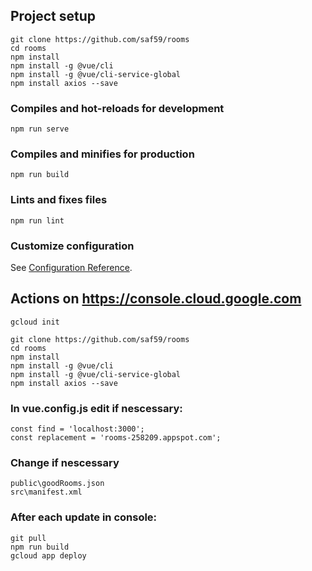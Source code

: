 ## Project setup
```
git clone https://github.com/saf59/rooms 
cd rooms
npm install
npm install -g @vue/cli
npm install -g @vue/cli-service-global
npm install axios --save
```

### Compiles and hot-reloads for development
```
npm run serve
```

### Compiles and minifies for production
```
npm run build
```

### Lints and fixes files
```
npm run lint
```

### Customize configuration
See [Configuration Reference](https://cli.vuejs.org/config/).

## Actions on https://console.cloud.google.com 
```
gcloud init

git clone https://github.com/saf59/rooms 
cd rooms
npm install
npm install -g @vue/cli
npm install -g @vue/cli-service-global
npm install axios --save
```
### In vue.config.js edit if nescessary:
```
const find = 'localhost:3000';
const replacement = 'rooms-258209.appspot.com';
```
### Change if nescessary
```
public\goodRooms.json 
src\manifest.xml
```
### After each update in console:
```
git pull
npm run build
gcloud app deploy
```
